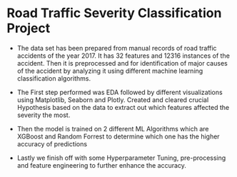 # Road Traffic Severity Classification Project
- The data set has been prepared from manual records of road traffic accidents of the year 2017. It has 32 features and 12316 instances of the accident. Then it is preprocessed and for identification of major causes of the accident by analyzing it using different machine learning classification algorithms.



- The First step performed was EDA followed by different visualizations using Matplotlib, Seaborn and Plotly.
Created and cleared crucial Hypothesis based on the data to extract out which features affected the severity the most.



- Then the model is trained on 2 different ML Algorithms which are XGBoost and Random Forrest to determine which one has the higher accuracy of predictions


- Lastly we finish off with some Hyperparameter Tuning, pre-processing and feature engineering to further enhance the accuracy.
